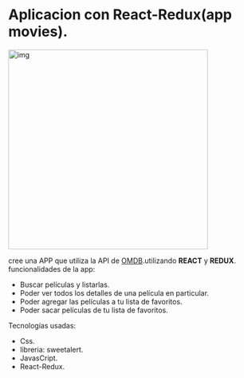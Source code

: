 # Aplicacion con React-Redux(app movies).

 <img src="img-app-pelis.png" alt="img" width="400"/>

cree una APP que utiliza la API de [OMDB](http://www.omdbapi.com/).utilizando __REACT__ y __REDUX__.
funcionalidades de la app:
* Buscar películas y listarlas.
* Poder ver todos los detalles de una película en particular.
* Poder agregar las películas a tu lista de favoritos.
* Poder sacar películas de tu lista de favoritos.

Tecnologías usadas: 
- Css.
- libreria: sweetalert.
- JavasCript.
- React-Redux.